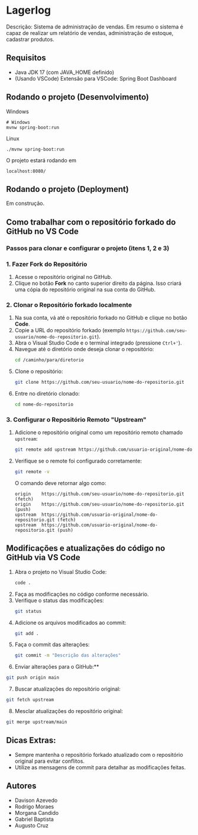 # Lagerlog
Descrição:
Sistema de administração de vendas.
Em resumo o sistema é capaz de realizar um relatório de vendas, administração de estoque, cadastrar produtos. 

## Requisitos
* Java JDK 17 (com JAVA_HOME definido)
* (Usando VSCode) Extensão para VSCode: Spring Boot Dashboard
 
## Rodando o projeto (Desenvolvimento)
Windows
```
# Windows
mvnw spring-boot:run
```

Linux
```
./mvnw spring-boot:run
```

O projeto estará rodando em
```
localhost:8080/
```

## Rodando o projeto (Deployment)
Em construção.

## Como trabalhar com o repositório forkado do GitHub no VS Code

### Passos para clonar e configurar o projeto (itens 1, 2 e 3)

### 1. Fazer Fork do Repositório
1. Acesse o repositório original no GitHub.
2. Clique no botão **Fork** no canto superior direito da página. Isso criará uma cópia do repositório original na sua conta do GitHub.

### 2. Clonar o Repositório forkado localmente
1. Na sua conta, vá até o repositório forkado no GitHub e clique no botão **Code**.
2. Copie a URL do repositório forkado (exemplo `https://github.com/seu-usuario/nome-do-repositorio.git`).
3. Abra o Visual Studio Code e o terminal integrado (pressione `Ctrl+'`).
4. Navegue até o diretório onde deseja clonar o repositório:
   ```bash
   cd /caminho/para/diretorio
   ```
5. Clone o repositório:
   ```bash
   git clone https://github.com/seu-usuario/nome-do-repositorio.git
   ```
6. Entre no diretório clonado:
   ```bash
   cd nome-do-repositorio
   ```

### 3. Configurar o Repositório Remoto "Upstream"
1. Adicione o repositório original como um repositório remoto chamado `upstream`:
   ```bash
   git remote add upstream https://github.com/usuario-original/nome-do-repositorio.git
   ```
2. Verifique se o remote foi configurado corretamente:
   ```bash
   git remote -v
   ```
   O comando deve retornar algo como:
   ```
   origin    https://github.com/seu-usuario/nome-do-repositorio.git (fetch)
   origin    https://github.com/seu-usuario/nome-do-repositorio.git (push)
   upstream  https://github.com/usuario-original/nome-do-repositorio.git (fetch)
   upstream  https://github.com/usuario-original/nome-do-repositorio.git (push)
   ```

## Modificações e atualizações do código no GitHub via VS Code
1. Abra o projeto no Visual Studio Code:
   ```bash
   code .
   ```
2. Faça as modificações no código conforme necessário.
3. Verifique o status das modificações:
   ```bash
   git status
   ```
4. Adicione os arquivos modificados ao commit:
   ```bash
   git add .
   ```
5. Faça o commit das alterações:
   ```bash
   git commit -m "Descrição das alterações"
   ```
6. Enviar alterações para o GitHub:**
  ```bash
  git push origin main
  ```

7. Buscar atualizações do repositório original:
  ```bash
  git fetch upstream
  ```

8. Mesclar atualizações do repositório original:
  ```bash
  git merge upstream/main
  ```

## Dicas Extras:
- Sempre mantenha o repositório forkado atualizado com o repositório original para evitar conflitos.
- Utilize as mensagens de commit para detalhar as modificações feitas.

## Autores
* Davison Azevedo
* Rodrigo Moraes
* Morgana Candido
* Gabriel Baptista
* Augusto Cruz
